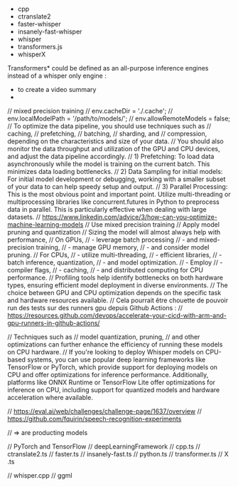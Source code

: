 - cpp
- ctranslate2
- faster-whisper
- insanely-fast-whisper
- whisper
- transformers.js
- whisperX

Transformers* could be defined as an all-purpose inference engines instead of a whisper only engine :
- to create a video summary
-



// mixed precision training
// env.cacheDir = './.cache';
// env.localModelPath = '/path/to/models/';
// env.allowRemoteModels = false;
// To optimize the data pipeline, you should use techniques such as
// caching,
// prefetching,
// batching,
// sharding, and
// compression, depending on the characteristics and size of your data.
// You should also monitor the data throughput and utilization of the GPU and CPU devices, and adjust the data pipeline accordingly.
// 1) Prefetching: To load data asynchronously while the model is training on the current batch. This minimizes data loading bottlenecks.
// 2) Data Sampling for initial models:  For initial model development or debugging, working with a smaller subset of your data to can help speedy setup and output.
// 3) Parallel Processing: This is the most obvious point and important point. Utilize multi-threading or multiprocessing libraries like concurrent.futures in Python to preprocess data in parallel. This is particularly effective when dealing with large datasets.
// https://www.linkedin.com/advice/3/how-can-you-optimize-machine-learning-models
// Use mixed precision training
// Apply model pruning and quantization
//  Sizing the model will almost always help with performance,
// On GPUs,
// - leverage batch processing
// - and mixed-precision training,
// - manage GPU memory,
// - and consider model pruning.
// For CPUs,
// - utilize multi-threading,
// - efficient libraries,
// - batch inference, quantization,
// - and model optimization.
// - Employ
//     - compiler flags,
//     - caching,
//     - and distributed computing for CPU performance.
// Profiling tools help identify bottlenecks on both hardware types, ensuring efficient model deployment in diverse environments.
// The choice between GPU and CPU optimization depends on the specific task and hardware resources available.
// Cela pourrait être chouette de pouvoir run des tests sur des runners gpu depuis Github Actions :
//   https://resources.github.com/devops/accelerate-your-cicd-with-arm-and-gpu-runners-in-github-actions/

// Techniques such as
// model quantization, pruning,
// and other optimizations can further enhance the efficiency of running these models on CPU hardware.
// If you're looking to deploy Whisper models on CPU-based systems, you can use popular deep learning frameworks like TensorFlow or PyTorch, which provide support for deploying models on CPU and offer optimizations for inference performance. Additionally, platforms like ONNX Runtime or TensorFlow Lite offer optimizations for inference on CPU, including support for quantized models and hardware acceleration where available.

// https://eval.ai/web/challenges/challenge-page/1637/overview
// https://github.com/fquirin/speech-recognition-experiments








// => are producting models


// PyTorch and TensorFlow
// deepLearningFramework
// cpp.ts
// ctranslate2.ts
// faster.ts
// insanely-fast.ts
// python.ts
// transformer.ts
// X .ts

// whisper.cpp
// ggml
